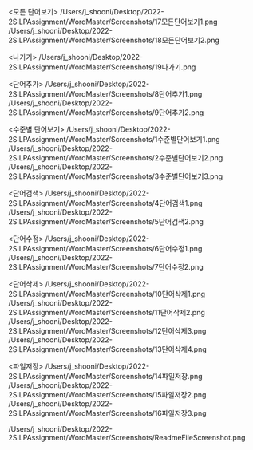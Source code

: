 <모든 단어보기>
/Users/j_shooni/Desktop/2022-2SILPAssignment/WordMaster/Screenshots/17모든단어보기1.png
/Users/j_shooni/Desktop/2022-2SILPAssignment/WordMaster/Screenshots/18모든단어보기2.png

<나가기>
/Users/j_shooni/Desktop/2022-2SILPAssignment/WordMaster/Screenshots/19나가기.png

<단어추가>
/Users/j_shooni/Desktop/2022-2SILPAssignment/WordMaster/Screenshots/8단어추가1.png
/Users/j_shooni/Desktop/2022-2SILPAssignment/WordMaster/Screenshots/9단어추가2.png

<수준별 단어보기>
/Users/j_shooni/Desktop/2022-2SILPAssignment/WordMaster/Screenshots/1수준별단어보기1.png
/Users/j_shooni/Desktop/2022-2SILPAssignment/WordMaster/Screenshots/2수준별단어보기2.png
/Users/j_shooni/Desktop/2022-2SILPAssignment/WordMaster/Screenshots/3수준별단어보기3.png

<단어검색>
/Users/j_shooni/Desktop/2022-2SILPAssignment/WordMaster/Screenshots/4단어검색1.png
/Users/j_shooni/Desktop/2022-2SILPAssignment/WordMaster/Screenshots/5단어검색2.png

<단어수정>
/Users/j_shooni/Desktop/2022-2SILPAssignment/WordMaster/Screenshots/6단어수정1.png
/Users/j_shooni/Desktop/2022-2SILPAssignment/WordMaster/Screenshots/7단어수정2.png

<단어삭제>
/Users/j_shooni/Desktop/2022-2SILPAssignment/WordMaster/Screenshots/10단어삭제1.png
/Users/j_shooni/Desktop/2022-2SILPAssignment/WordMaster/Screenshots/11단어삭제2.png
/Users/j_shooni/Desktop/2022-2SILPAssignment/WordMaster/Screenshots/12단어삭제3.png
/Users/j_shooni/Desktop/2022-2SILPAssignment/WordMaster/Screenshots/13단어삭제4.png

<파일저장>
/Users/j_shooni/Desktop/2022-2SILPAssignment/WordMaster/Screenshots/14파일저장.png
/Users/j_shooni/Desktop/2022-2SILPAssignment/WordMaster/Screenshots/15파일저장2.png
/Users/j_shooni/Desktop/2022-2SILPAssignment/WordMaster/Screenshots/16파일저장3.png


<ReadMefile>
/Users/j_shooni/Desktop/2022-2SILPAssignment/WordMaster/Screenshots/ReadmeFileScreenshot.png
